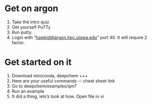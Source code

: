 # Get on argon
1. Take the intro quiz
2. Get yourself PuTTy
3. Run putty.
4. Login with “hawkid@argon.hpc.uiowa.edu” port 40. It will require 2 factor.
# Get started on it
1. Download miniconda, deepchem +++
2. Here are your useful commands -- cheat sheet link
3. Go to deepchem/examples/qm7
4. Run an example
5. It did a thing, lets’s look at how. Open file in vi
